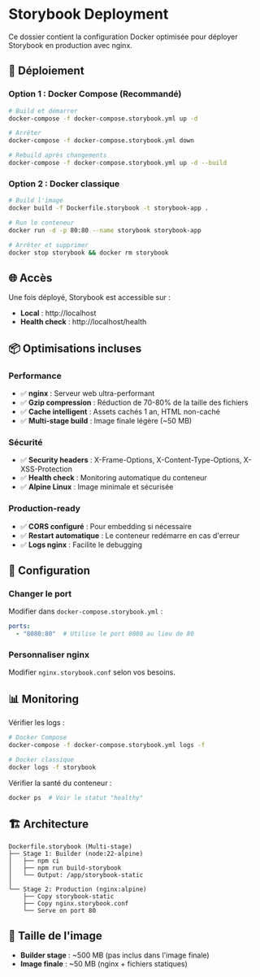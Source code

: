 # Storybook Deployment

Ce dossier contient la configuration Docker optimisée pour déployer Storybook en production avec nginx.

## 🚀 Déploiement

### Option 1 : Docker Compose (Recommandé)

```bash
# Build et démarrer
docker-compose -f docker-compose.storybook.yml up -d

# Arrêter
docker-compose -f docker-compose.storybook.yml down

# Rebuild après changements
docker-compose -f docker-compose.storybook.yml up -d --build
```

### Option 2 : Docker classique

```bash
# Build l'image
docker build -f Dockerfile.storybook -t storybook-app .

# Run le conteneur
docker run -d -p 80:80 --name storybook storybook-app

# Arrêter et supprimer
docker stop storybook && docker rm storybook
```

## 🌐 Accès

Une fois déployé, Storybook est accessible sur :
- **Local** : http://localhost
- **Health check** : http://localhost/health

## 📦 Optimisations incluses

### Performance
- ✅ **nginx** : Serveur web ultra-performant
- ✅ **Gzip compression** : Réduction de 70-80% de la taille des fichiers
- ✅ **Cache intelligent** : Assets cachés 1 an, HTML non-caché
- ✅ **Multi-stage build** : Image finale légère (~50 MB)

### Sécurité
- ✅ **Security headers** : X-Frame-Options, X-Content-Type-Options, X-XSS-Protection
- ✅ **Health check** : Monitoring automatique du conteneur
- ✅ **Alpine Linux** : Image minimale et sécurisée

### Production-ready
- ✅ **CORS configuré** : Pour embedding si nécessaire
- ✅ **Restart automatique** : Le conteneur redémarre en cas d'erreur
- ✅ **Logs nginx** : Facilite le debugging

## 🔧 Configuration

### Changer le port

Modifier dans `docker-compose.storybook.yml` :
```yaml
ports:
  - "8080:80"  # Utilise le port 8080 au lieu de 80
```

### Personnaliser nginx

Modifier `nginx.storybook.conf` selon vos besoins.

## 📊 Monitoring

Vérifier les logs :
```bash
# Docker Compose
docker-compose -f docker-compose.storybook.yml logs -f

# Docker classique
docker logs -f storybook
```

Vérifier la santé du conteneur :
```bash
docker ps  # Voir le statut "healthy"
```

## 🏗️ Architecture

```
Dockerfile.storybook (Multi-stage)
├── Stage 1: Builder (node:22-alpine)
│   ├── npm ci
│   ├── npm run build-storybook
│   └── Output: /app/storybook-static
│
└── Stage 2: Production (nginx:alpine)
    ├── Copy storybook-static
    ├── Copy nginx.storybook.conf
    └── Serve on port 80
```

## 🐳 Taille de l'image

- **Builder stage** : ~500 MB (pas inclus dans l'image finale)
- **Image finale** : ~50 MB (nginx + fichiers statiques)
